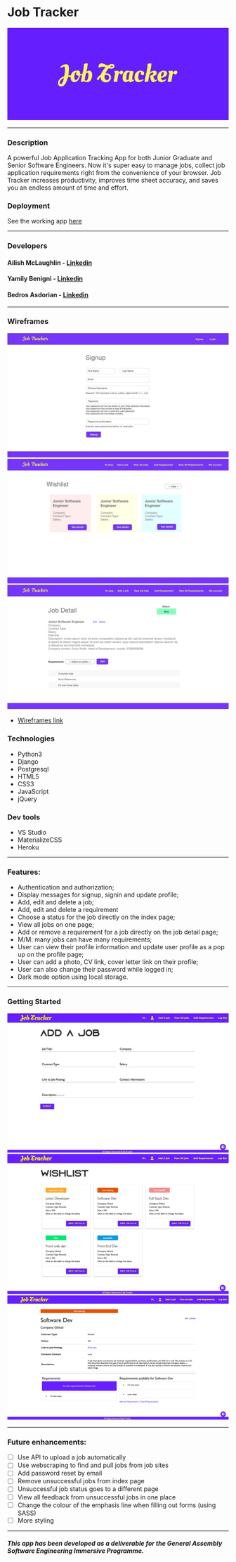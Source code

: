 # Job Tracker
![JobTracker](/main_app/static/img/JobTrackerHeader.jpg)

***

### Description
A powerful Job Application Tracking App for both Junior Graduate and Senior Software Engineers. Now it's super easy to manage jobs, collect job application requirements right from the convenience of your browser. Job Tracker increases productivity, improves time sheet accuracy, and saves you an endless amount of time and effort. 

### Deployment
See the working app [here](https://jobtrackersei64.herokuapp.com/)

***

### Developers
#### Ailish McLaughlin - [Linkedin](https://www.linkedin.com/in/ailish-mclaughlin/)
#### Yamily Benigni - [Linkedin](https://www.linkedin.com/in/yamilybenigni/)
#### Bedros Asdorian - [Linkedin](https://www.linkedin.com/in/bedros-asdorian-7ba548188/)

***

### Wireframes

![Wireframes](/main_app/static/img/Signup.jpg)
![Wireframes](/main_app/static/img/First-look-inside.jpg)
![Wireframes](/main_app/static/img/Job-detail.jpg)
* [Wireframes link](https://xd.adobe.com/view/0726cadf-94a8-4acd-8ed7-d2569e52a415-5275/screen/e48daffa-6673-4385-a874-e749c3ad3578?fullscreen)

### Technologies
* Python3
* Django
* Postgresql
* HTML5
* CSS3
* JavaScript
* jQuery


### Dev tools
* VS Studio
* MaterializeCSS
* Heroku

***

### Features:
* Authentication and authorization;
* Display messages for signup, signin and update profile;
* Add, edit and delete a job;
* Add, edit and delete a requirement
* Choose a status for the job directly on the index page;
* View all jobs on one page;
* Add or remove a requirement for a job directly on the job detail page;
* M/M: many jobs can have many requirements;
* User can view their profile information and update user profile as a pop up on the profile page;
* User can add a photo, CV link, cover letter link on their profile;
* User can also change their password while logged in;
* Dark mode option using local storage.

***

### Getting Started
![AddAJob](/main_app/static/img/add-a-job-page.jpg)
![IndexPage](/main_app/static/img/index-page.jpg)
![JobDetailPage](/main_app/static/img/job-detail-page.jpg)

***

### Future enhancements:
- [ ] Use API to upload a job automatically 
- [ ] Use webscraping to find and pull jobs from job sites
- [ ] Add password reset by email
- [ ] Remove unsuccessful jobs from index page 
- [ ] Unsuccessful job status goes to a different page
- [ ] View all feedback from unsuccessful jobs in one place
- [ ] Change the colour of the emphasis line when filling out forms (using SASS)
- [ ] More styling

***

##### This app has been developed as a deliverable for the General Assembly Software Engineering Immersive Programme.
